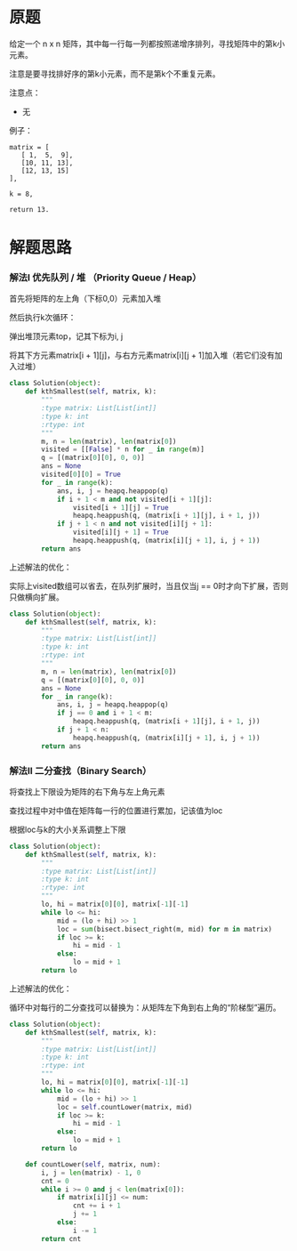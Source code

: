 # 原题
给定一个 n x n 矩阵，其中每一行每一列都按照递增序排列，寻找矩阵中的第k小元素。

注意是要寻找排好序的第k小元素，而不是第k个不重复元素。

注意点：

  - 无

例子：

```
matrix = [
   [ 1,  5,  9],
   [10, 11, 13],
   [12, 13, 15]
],

k = 8,

return 13.
```

# 解题思路
### 解法I 优先队列 / 堆 （Priority Queue / Heap）

首先将矩阵的左上角（下标0,0）元素加入堆

然后执行k次循环：

弹出堆顶元素top，记其下标为i, j

将其下方元素matrix[i + 1][j]，与右方元素matrix[i][j + 1]加入堆（若它们没有加入过堆）

```python
class Solution(object):
    def kthSmallest(self, matrix, k):
        """
        :type matrix: List[List[int]]
        :type k: int
        :rtype: int
        """
        m, n = len(matrix), len(matrix[0])
        visited = [[False] * n for _ in range(m)]
        q = [(matrix[0][0], 0, 0)]
        ans = None
        visited[0][0] = True
        for _ in range(k):
            ans, i, j = heapq.heappop(q)
            if i + 1 < m and not visited[i + 1][j]:
                visited[i + 1][j] = True
                heapq.heappush(q, (matrix[i + 1][j], i + 1, j))
            if j + 1 < n and not visited[i][j + 1]:
                visited[i][j + 1] = True
                heapq.heappush(q, (matrix[i][j + 1], i, j + 1))
        return ans
```

上述解法的优化：

实际上visited数组可以省去，在队列扩展时，当且仅当j == 0时才向下扩展，否则只做横向扩展。

```python
class Solution(object):
    def kthSmallest(self, matrix, k):
        """
        :type matrix: List[List[int]]
        :type k: int
        :rtype: int
        """
        m, n = len(matrix), len(matrix[0])
        q = [(matrix[0][0], 0, 0)]
        ans = None
        for _ in range(k):
            ans, i, j = heapq.heappop(q)
            if j == 0 and i + 1 < m:
                heapq.heappush(q, (matrix[i + 1][j], i + 1, j))
            if j + 1 < n:
                heapq.heappush(q, (matrix[i][j + 1], i, j + 1))
        return ans
```

### 解法II 二分查找（Binary Search）

将查找上下限设为矩阵的右下角与左上角元素

查找过程中对中值在矩阵每一行的位置进行累加，记该值为loc

根据loc与k的大小关系调整上下限

```python
class Solution(object):
    def kthSmallest(self, matrix, k):
        """
        :type matrix: List[List[int]]
        :type k: int
        :rtype: int
        """
        lo, hi = matrix[0][0], matrix[-1][-1]
        while lo <= hi:
            mid = (lo + hi) >> 1
            loc = sum(bisect.bisect_right(m, mid) for m in matrix)
            if loc >= k:
                hi = mid - 1
            else:
                lo = mid + 1
        return lo
```

上述解法的优化：

循环中对每行的二分查找可以替换为：从矩阵左下角到右上角的“阶梯型”遍历。

```python
class Solution(object):
    def kthSmallest(self, matrix, k):
        """
        :type matrix: List[List[int]]
        :type k: int
        :rtype: int
        """
        lo, hi = matrix[0][0], matrix[-1][-1]
        while lo <= hi:
            mid = (lo + hi) >> 1
            loc = self.countLower(matrix, mid)
            if loc >= k:
                hi = mid - 1
            else:
                lo = mid + 1
        return lo

    def countLower(self, matrix, num):
        i, j = len(matrix) - 1, 0
        cnt = 0
        while i >= 0 and j < len(matrix[0]):
            if matrix[i][j] <= num:
                cnt += i + 1
                j += 1
            else:
                i -= 1
        return cnt
```
